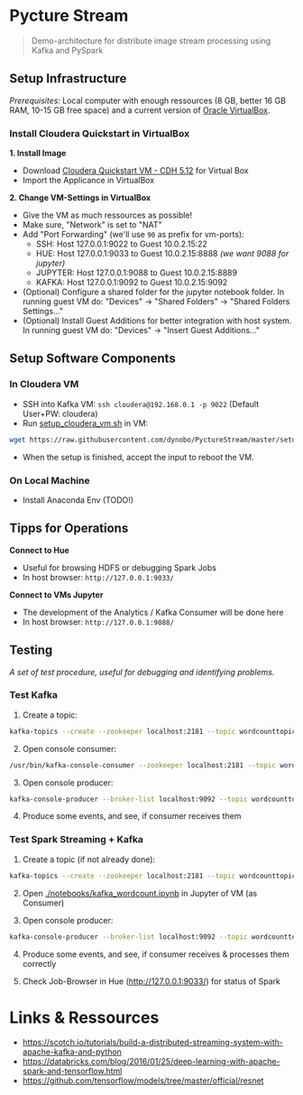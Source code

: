 # Pycture Stream

> Demo-architecture for distribute image stream processing using Kafka and PySpark



## Setup Infrastructure
*Prerequisites:* Local computer with enough ressources (8 GB, better 16 GB RAM, 10-15 GB free space) and a current version of [Oracle VirtualBox](https://www.virtualbox.org/).

### Install Cloudera Quickstart in VirtualBox
**1. Install Image**
- Download [Cloudera Quickstart VM - CDH 5.12](https://www.cloudera.com/downloads/quickstart_vms/5-12.html) for Virtual Box
- Import the Applicance in VirtualBox

**2. Change VM-Settings in VirtualBox**
- Give the VM as much ressources as possible!
- Make sure, "Network" is set to "NAT"
- Add "Port Forwarding" (we'll use `90` as prefix for vm-ports):
    - SSH: Host 127.0.0.1:9022 to Guest 10.0.2.15:22
    - HUE:  Host 127.0.0.1:9033 to Guest 10.0.2.15:8888 *(we want 9088 for jupyter)*
    - JUPYTER:  Host 127.0.0.1:9088 to Guest 10.0.2.15:8889
    - KAFKA:   Host 127.0.0.1:9092 to Guest 10.0.2.15:9092
- (Optional) Configure a shared folder for the jupyter notebook folder. In running guest VM do: "Devices" -> "Shared Folders" -> "Shared Folders Settings..."
- (Optional) Install Guest Additions for better integration with host system. In running guest VM do: "Devices" -> "Insert Guest Additions..."



## Setup Software Components

### In Cloudera VM
- SSH into Kafka VM: `ssh cloudera@192.168.0.1 -p 9022` (Default User+PW: cloudera)
- Run [setup_cloudera_vm.sh](setup_cloudera_vm.sh) in VM:
```bash
wget https://raw.githubusercontent.com/dynobo/PyctureStream/master/setup_cloudera.sh && chmod +x ./setup_cloudera.sh && ./setup_cloudera.sh
```
- When the setup is finished, accept the input to reboot the VM.

### On Local Machine
- Install Anaconda Env (TODO!)



## Tipps for Operations
**Connect to Hue**
- Useful for browsing HDFS or debugging Spark Jobs
- In host browser: `http://127.0.0.1:9033/`

**Connect to VMs Jupyter**
- The development of the Analytics / Kafka Consumer will be done here
- In host browser: `http://127.0.0.1:9088/`



## Testing
*A set of test procedure, useful for debugging and identifying problems.*

### Test Kafka
1. Create a topic:
```bash
kafka-topics --create --zookeeper localhost:2181 --topic wordcounttopic --partitions 1 --replication-factor 1
```

2. Open console consumer:
```bash
/usr/bin/kafka-console-consumer --zookeeper localhost:2181 --topic wordcounttopic
```

3. Open console producer:
```bash
kafka-console-producer --broker-list localhost:9092 --topic wordcounttopic
```

4. Produce some events, and see, if consumer receives them

### Test Spark Streaming + Kafka

1. Create a topic (if not already done):
```bash
kafka-topics --create --zookeeper localhost:2181 --topic wordcounttopic --partitions 1 --replication-factor 1
```

2. Open [./notebooks/kafka_wordcount.ipynb](./notebooks/kafka_wordcount.ipynb) in Jupyter of VM (as Consumer)

3. Open console producer:
```bash
kafka-console-producer --broker-list localhost:9092 --topic wordcounttopic
```

4. Produce some events, and see, if consumer receives & processes them correctly

5. Check Job-Browser in Hue  (http://127.0.0.1:9033/) for status of Spark

# Links & Ressources
- https://scotch.io/tutorials/build-a-distributed-streaming-system-with-apache-kafka-and-python
- https://databricks.com/blog/2016/01/25/deep-learning-with-apache-spark-and-tensorflow.html
- https://github.com/tensorflow/models/tree/master/official/resnet
